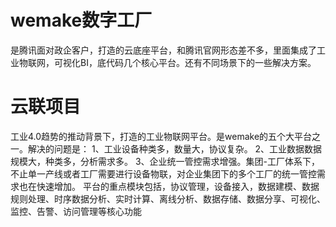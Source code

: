 # wemake数字工厂
是腾讯面对政企客户，打造的云底座平台，和腾讯官网形态差不多，里面集成了工业物联网，可视化BI，底代码几个核心平台。还有不同场景下的一些解决方案。
# 云联项目
工业4.0趋势的推动背景下，打造的工业物联网平台。是wemake的五个大平台之一。解决的问题是：
1、工业设备种类多，数量大，协议复杂。
2、工业数据数据规模大，种类多，分析需求多。
3、企业统一管控需求增强。集团-工厂体系下，不止单一产线或者工厂需要进行设备物联，对企业集团下的多个工厂的统一管控需求也在快速增加。
平台的重点模块包括，协议管理，设备接入，数据建模、数据规则处理、时序数据分析、实时计算、离线分析、数据存储、数据分享、可视化、监控、告警、访问管理等核心功能